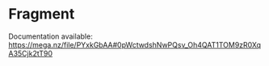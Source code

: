 # Fragment
Documentation available: https://mega.nz/file/PYxkGbAA#0pWctwdshNwPQsv_Oh4QAT1TOM9zR0XqA35Cjk2tT90
